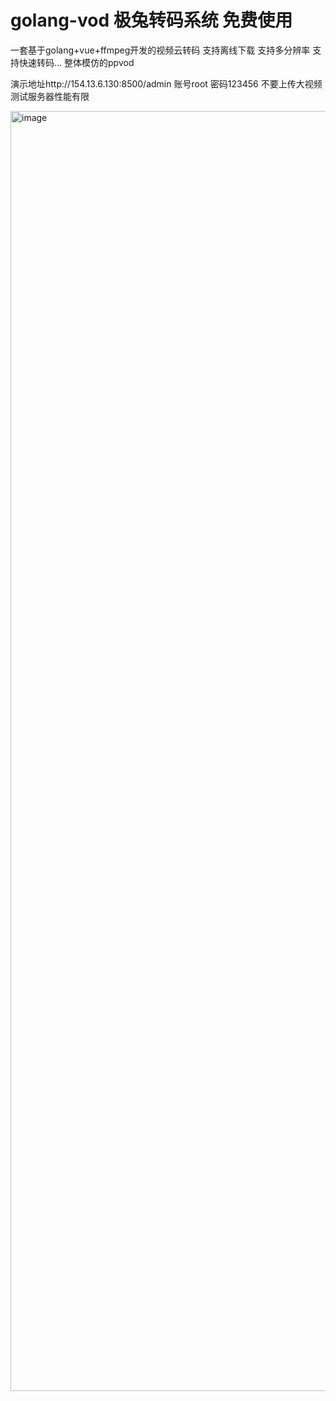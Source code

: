 # golang-vod 极兔转码系统 免费使用
一套基于golang+vue+ffmpeg开发的视频云转码   支持离线下载 支持多分辨率 支持快速转码... 整体模仿的ppvod

演示地址http://154.13.6.130:8500/admin 账号root 密码123456
不要上传大视频测试服务器性能有限 



<img width="2048" alt="image" src="https://user-images.githubusercontent.com/84541449/225525955-14d9ee68-964c-40b2-b2e9-bddb116cba72.png">

